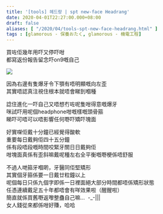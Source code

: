 ```yaml
---
title: '[tools] 헤드랑 | spt new-face Headrang'
date: 2020-04-01T22:27:00.000+08:00
draft: false
aliases: [ "/2020/04/tools-spt-new-face-headrang.html" ]
tags : [glamorous - 保養おたく, glamorous - 機電工程]
---
```


買咗佢幾年用吓又停吓咁  
都寫返份報告留念吓on9嘅自己  

![](/images/sptnewface.jpg)

因為右邊有隻爆牙令下顎有唔明顯嘅向左歪  
其實唔認真注視住根本就唔會睇到嗰種  
  
諗住進化一吓自己又唔想冇咗呢隻咁得意嘅爆牙  
咪試吓用呢個headphone咁嘅樣嘅頭骨箍  
睇吓可唔可以唔影響任何嘢吓矯吓塊面  
  
好實㗎佢戴十分鐘已經覺得酸軟  
重要每日戴夠佢四十五分鐘  
係有段唔段嘅時間咬緊牙關日日戴夠佢  
咁塊面真係有歪斜嘛戴呢種左右全平衡嘅嘢梗係唔舒服  
  
不過人哋箍牙嗰啲，牙醫同佢堅矯形  
其實個牙箍係要一日戴廿粒鐘以上  
呢個每日只係九個字即係一日裡面絕大部分時間都唔係矯形狀態  
任憑連續戴足五十年都唔會有咩效果啦（醒醒啦）  
簡直就係買舊嘢返嚟整蠱自己嘛...  -\_-|||  
女人錢從來都係咁好賺，哈哈
